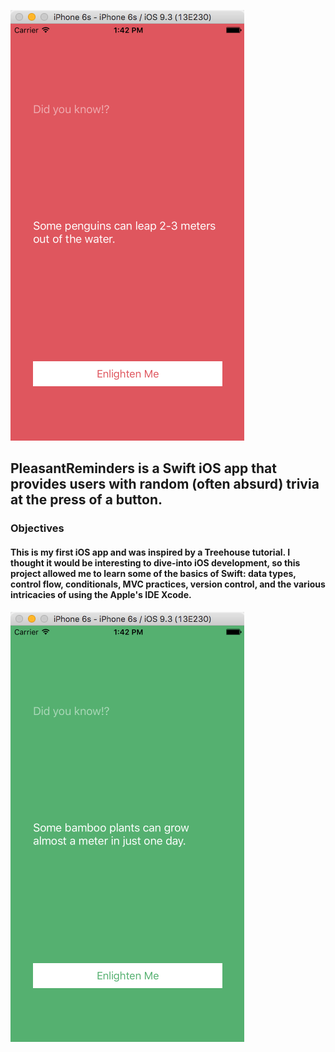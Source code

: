 ![logo](PleasantReminders/Assets.xcassets/1.png)


## **PleasantReminders** is a Swift iOS app that provides users with random (often absurd) trivia at the press of a button.

### Objectives

#### This is my first iOS app and was inspired by a Treehouse tutorial. I thought it would be interesting to dive-into iOS development, so this project allowed me to learn some of the basics of Swift: data types, control flow, conditionals, MVC practices, version control, and the various intricacies of using the Apple's IDE Xcode.


![logo](PleasantReminders/Assets.xcassets/2.png)
